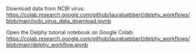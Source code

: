 Download data from NCBI virus:  
https://colab.research.google.com/github/lauraluebbert/delphy_workflows/blob/main/ncbi_virus_data_download.ipynb

Open the Delphy tutorial notebook on Google Colab:  
https://colab.research.google.com/github/lauraluebbert/delphy_workflows/blob/main/delphy_workflow.ipynb
